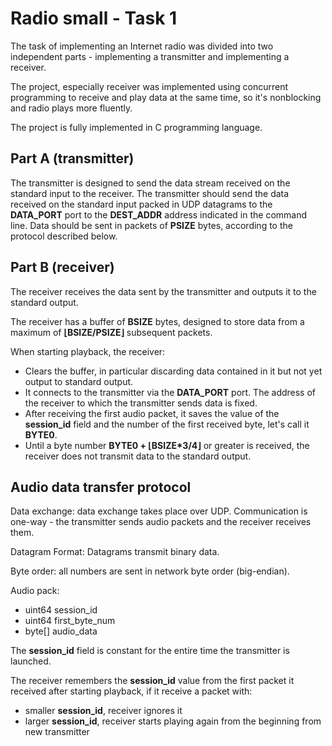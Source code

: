 # Radio small - Task 1

The task of implementing an Internet radio was divided into two independent parts - implementing a transmitter and implementing a receiver.

The project, especially receiver was implemented using concurrent programming to receive and play data at the same time, so it's nonblocking and radio plays more fluently.

The project is fully implemented in C programming language.

## Part A (transmitter)

The transmitter is designed to send the data stream received on the standard input to the receiver. 
The transmitter should send the data received on the standard input packed in UDP datagrams to the **DATA_PORT** port to the **DEST_ADDR** address indicated in the command line.
Data should be sent in packets of **PSIZE** bytes, according to the protocol described below.

## Part B (receiver)

The receiver receives the data sent by the transmitter and outputs it to the standard output.

The receiver has a buffer of **BSIZE** bytes, designed to store data from a maximum of **⌊BSIZE/PSIZE⌋** subsequent packets.

When starting playback, the receiver:
- Clears the buffer, in particular discarding data contained in it but not yet output to standard output.
- It connects to the transmitter via the **DATA_PORT** port. The address of the receiver to which the transmitter sends data is fixed.
- After receiving the first audio packet, it saves the value of the **session_id** field and the number of the first received byte, let's call it **BYTE0**.
- Until a byte number **BYTE0 + ⌊BSIZE*3/4⌋** or greater is received, the receiver does not transmit data to the standard output.

## Audio data transfer protocol

Data exchange: data exchange takes place over UDP. Communication is one-way - the transmitter sends audio packets and the receiver receives them.

Datagram Format: Datagrams transmit binary data.

Byte order: all numbers are sent in network byte order (big-endian).

Audio pack:
- uint64 session_id
- uint64 first_byte_num
- byte[] audio_data
 
The **session_id** field is constant for the entire time the transmitter is launched.

The receiver remembers the **session_id** value from the first packet it received after starting playback, if it receive a packet with:
- smaller **session_id**, receiver ignores it
- larger **session_id**, receiver starts playing again from the beginning from new transmitter
